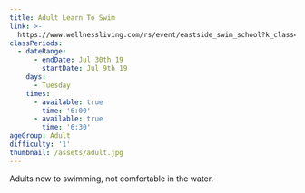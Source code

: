 ```yaml
---
title: Adult Learn To Swim
link: >-
  https://www.wellnessliving.com/rs/event/eastside_swim_school?k_class=107801&k_class_tab=10915
classPeriods:
  - dateRange:
      - endDate: Jul 30th 19
        startDate: Jul 9th 19
    days:
      - Tuesday
    times:
      - available: true
        time: '6:00'
      - available: true
        time: '6:30'
ageGroup: Adult
difficulty: '1'
thumbnail: /assets/adult.jpg
---
```

Adults new to swimming, not comfortable in the water.
